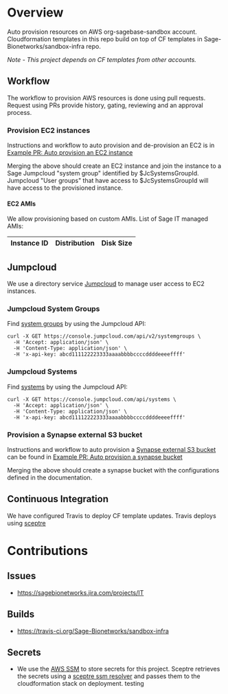 # Overview
Auto provision resources on AWS org-sagebase-sandbox account. Cloudformation templates
in this repo build on top of CF templates in Sage-Bionetworks/sandbox-infra
repo.

*Note - This project depends on CF templates from other accounts.*

## Workflow
The workflow to provision AWS resources is done using pull requests.
Request using PRs provide history, gating, reviewing and an approval
process.

### Provision EC2 instances
Instructions and workflow to auto provision and de-provision an EC2 is in
[Example PR: Auto provision an EC2 instance](https://github.com/Sage-Bionetworks/sandbox-provisioner/pull/3)

Merging the above should create an EC2 instance and join the instance to a Sage
Jumpcloud "system group" identified by $JcSystemsGroupId.  Jumpcloud
"User groups" that have access to $JcSystemsGroupId will have access to
the provisioned instance.

#### EC2 AMIs
We allow provisioning based on custom AMIs.  List of Sage IT managed AMIs:

Instance ID|Distribution|Disk Size
-----------|------------|---------


## Jumpcloud
We use a directory service [Jumpcloud](https://jumpcloud.com/)
to manage user access to EC2 instances.  


### Jumpcloud System Groups
Find [system groups](https://docs.jumpcloud.com/2.0/system-groups/list-all-systems-groups)
by using the Jumpcloud API:
```
curl -X GET https://console.jumpcloud.com/api/v2/systemgroups \
  -H 'Accept: application/json' \
  -H 'Content-Type: application/json' \
  -H 'x-api-key: abcd111122223333aaaabbbbccccddddeeeeffff'
```

### Jumpcloud Systems
Find [systems](https://docs.jumpcloud.com/1.0/systems/list-all-systems)
by using the Jumpcloud API:
```
curl -X GET https://console.jumpcloud.com/api/systems \
  -H 'Accept: application/json' \
  -H 'Content-Type: application/json' \
  -H 'x-api-key: abcd111122223333aaaabbbbccccddddeeeeffff'
```

### Provision a Synapse external S3 bucket
Instructions and workflow to auto provision a
[Synapse external S3 bucket](http://docs.synapse.org/articles/custom_storage_location.html) 
can be found in 
[Example PR: Auto provision a synapse bucket](https://github.com/Sage-Bionetworks/sandbox-provisioner/pull/4)

Merging the above should create a synapse bucket with the configurations defined in
the documentation.

## Continuous Integration
We have configured Travis to deploy CF template updates.  Travis deploys using
[sceptre](https://sceptre.cloudreach.com/latest/about.html)

# Contributions

## Issues
* https://sagebionetworks.jira.com/projects/IT

## Builds
* https://travis-ci.org/Sage-Bionetworks/sandbox-infra

## Secrets
* We use the [AWS SSM](https://docs.aws.amazon.com/systems-manager/latest/userguide/systems-manager-paramstore.html)
to store secrets for this project.  Sceptre retrieves the secrets using
a [sceptre ssm resolver](https://github.com/cloudreach/sceptre/tree/v1/contrib/ssm-resolver)
and passes them to the cloudformation stack on deployment.
testing
